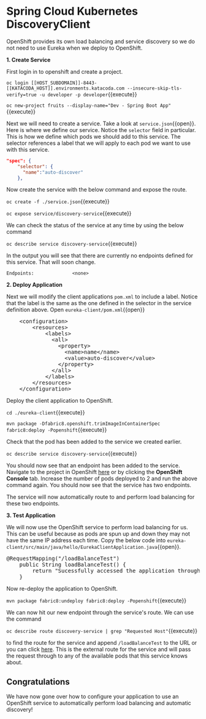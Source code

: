 # Spring Cloud Kubernetes DiscoveryClient

OpenShift provides its own load balancing and service discovery so we do not need to use Eureka when we deploy to OpenShift.  

**1. Create Service**

First login in to openshift and create a project.

``oc login [[HOST_SUBDOMAIN]]-8443-[[KATACODA_HOST]].environments.katacoda.com --insecure-skip-tls-verify=true -u developer -p developer``{{execute}}

``oc new-project fruits --display-name="Dev - Spring Boot App"``{{execute}}

Next we will need to create a service. Take a look at ``service.json``{{open}}. Here is where we define our service. Notice the `selector` field in particular. This is how we define which pods we should add to this service. The selector references a label that we will apply to each pod we want to use with this service. 

```json
"spec": {
    "selector": {
      "name":"auto-discover"
    },
```

Now create the service with the below command and expose the route. 
    
``oc create -f ./service.json``{{execute}}

``oc expose service/discovery-service``{{execute}}

We can check the status of the service at any time by using the below command

``oc describe service discovery-service``{{execute}}

In the output you will see that there are currently no endpoints defined for this service. That will soon change. 

`Endpoints:              <none>`

**2. Deploy Application**

Next we will modify the client applications `pom.xml` to include a label. Notice that the label is the same as the one defined in the selector in the service definition above. Open ``eureka-client/pom.xml``{{open}}

<pre class="file" data-filename="eureka-client/pom.xml" data-target="insert" data-marker="<!-- TODO: Add label here-->">
    &lt;configuration&gt;
        &lt;resources&gt;
            &lt;labels&gt; 
              &lt;all&gt; 
                &lt;property&gt; 
                  &lt;name&gt;name&lt;/name&gt;
                  &lt;value&gt;auto-discover&lt;/value&gt;
                &lt;/property&gt;
              &lt;/all&gt;
            &lt;/labels&gt;
        &lt;/resources&gt;
    &lt;/configuration&gt;
</pre>

Deploy the client application to OpenShift.

``cd ./eureka-client``{{execute}}

``mvn package -Dfabric8.openshift.trimImageInContainerSpec fabric8:deploy -Popenshift``{{execute}}

Check that the pod has been added to the service we created earlier. 

``oc describe service discovery-service``{{execute}}

You should now see that an endpoint has been added to the service. Navigate to the project in OpenShift [here](https://[[HOST_SUBDOMAIN]]-8443-[[KATACODA_HOST]].environments.katacoda.com/console/project/fruits/overview) or by clicking the **OpenShift Console** tab. Increase the number of pods deployed to 2 and run the above command again. You should now see that the service has two endpoints. 

The service will now automatically route to and perform load balancing for these two endpoints.

**3. Test Application**

We will now use the OpenShift service to perform load balancing for us. This can be useful because as pods are spun up and down they may not have the same IP address each time. Copy the below code into `eureka-client/src/main/java/hello/EurekaClientApplication.java`{{open}}.

<pre class="file" data-filename="eureka-client/src/main/java/hello/EurekaClientApplication.java" data-target="insert" data-marker="//TODO: Add load balance endpoint here">
@RequestMapping("/loadBalanceTest")
    public String loadBalanceTest() {
        return "Sucessfully accessed the application through a load balancer!";
    }
</pre>

Now re-deploy the application to OpenShift.

``mvn package fabric8:undeploy fabric8:deploy -Popenshift``{{execute}}

We can now hit our new endpoint through the service's route. We can use the command 

`oc describe route discovery-service | grep "Requested Host"`{{execute}}
 
 to find the route for the service and append `/loadBalanceTest` to the URL or you can click [here](http://discovery-service-fruits.[[HOST_SUBDOMAIN]]-80-[[KATACODA_HOST]].environments.katacoda.com/loadBalanceTest). This is the external route for the service and will pass the request through to any of the available pods that this service knows about.

## Congratulations

We have now gone over how to configure your application to use an OpenShift service to automatically perform load balancing and automatic discovery!
